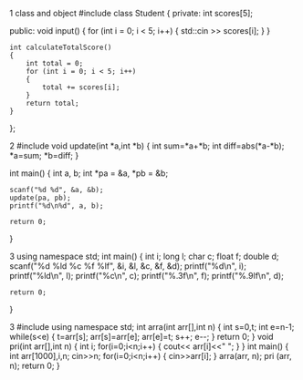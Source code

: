 1 class and object
#include <iostream>
class Student
{
private:
    int scores[5];

public:
    void input() 
    {
        for (int i = 0; i < 5; i++) 
        {
            std::cin >> scores[i];
        }
    }

    int calculateTotalScore() 
    {
        int total = 0;
        for (int i = 0; i < 5; i++)
        {
            total += scores[i];
        }
        return total;
    }
};


2
#include<cstdlib>
void update(int *a,int *b)
{
    int sum=*a+*b;
    int diff=abs(*a-*b);   
    *a=sum;
    *b=diff;
}

int main()
{
    int a, b;
    int *pa = &a, *pb = &b;
    
    scanf("%d %d", &a, &b);
    update(pa, pb);
    printf("%d\n%d", a, b);

    return 0;
}

3
using namespace std;
int main() {
    int i;
    long l;
    char c;
    float f;
    double d;
    scanf("%d %ld %c %f %lf", &i, &l, &c, &f, &d);
    printf("%d\n", i);
    printf("%ld\n", l);
    printf("%c\n", c);
    printf("%.3f\n", f);
    printf("%.9lf\n", d);

    return 0;
}

3
#include<iostream>
using namespace std;
int arra(int arr[],int n)
{
    int s=0,t;
    int e=n-1;
    while(s<e)
    {
        t=arr[s];
        arr[s]=arr[e];
        arr[e]=t;
        s++;
        e--;
    }
    return 0;
}
void pri(int arr[],int n)
{
    int i;
    for(i=0;i<n;i++)
    {
        cout<< arr[i]<<" ";
    }
}
int main() {
     int arr[1000],i,n;
     cin>>n;
     for(i=0;i<n;i++)
     {
        cin>>arr[i];
     }
     arra(arr, n);
     pri (arr, n);
    return 0;
}
